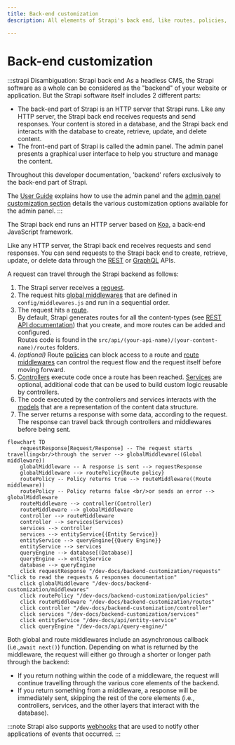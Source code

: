 ```yaml
---
title: Back-end customization
description: All elements of Strapi's back end, like routes, policies, middlewares, controllers, services, models, requests, responses, and webhooks, can be customized.

---
```


# Back-end customization

:::strapi Disambiguation: Strapi back end
As a headless CMS, the Strapi software as a whole can be considered as the "backend" of your website or application.
But the Strapi software itself includes 2 different parts:

- The back-end part of Strapi is an HTTP server that Strapi runs. Like any HTTP server, the Strapi back end receives requests and send responses. Your content is stored in a database, and the Strapi back end interacts with the database to create, retrieve, update, and delete content.
- The front-end part of Strapi is called the admin panel. The admin panel presents a graphical user interface to help you structure and manage the content.

Throughout this developer documentation, 'backend' refers exclusively to the back-end part of Strapi.

The [User Guide](/user-docs/intro) explains how to use the admin panel and the [admin panel customization section](/dev-docs/admin-panel-customization) details the various customization options available for the admin panel.
:::

The Strapi back end runs an HTTP server based on [Koa](https://koajs.com/), a back-end JavaScript framework.

Like any HTTP server, the Strapi back end receives requests and send responses. You can send requests to the Strapi back end to create, retrieve, update, or delete data through the [REST](/dev-docs/api/rest) or [GraphQL](/dev-docs/api/graphql) APIs.

A request can travel through the Strapi backend as follows:

1. The Strapi server receives a [request](/dev-docs/backend-customization/requests-responses#requests).
2. The request hits [global middlewares](/dev-docs/backend-customization/middlewares) that are defined in `config/middlewares.js` and run in a sequential order.
3. The request hits a [route](/dev-docs/backend-customization/routes).<br/>By default, Strapi generates routes for all the content-types (see [REST API documentation](/dev-docs/api/rest)) that you create, and more routes can be added and configured.<br/>Routes code is found in the `src/api/(your-api-name)/(your-content-name)/routes` folders.
4. _(optional)_ Route [policies](/dev-docs/backend-customization/policies) can block access to a route and [route middlewares](/dev-docs/backend-customization/routes#middlewares) can control the request flow and the request itself before moving forward.
5. [Controllers](/dev-docs/backend-customization/controllers) execute code once a route has been reached. [Services](/dev-docs/backend-customization/services) are optional, additional code that can be used to build custom logic reusable by controllers.
6. The code executed by the controllers and services interacts with the [models](/dev-docs/backend-customization/models) that are a representation of the content data structure.
7. The server returns a response with some data, according to the request. The response can travel back through controllers and middlewares before being sent.

<!-- TODO: update this graph by adapting what Derrick shared to me -->
```mermaid
flowchart TD
    requestResponse[Request/Response] -- The request starts travelling<br/>through the server --> globalMiddleware((Global middleware))
    globalMiddleware -- A response is sent --> requestResponse
    globalMiddleware --> routePolicy{Route policy}
    routePolicy -- Policy returns true --> routeMiddleware((Route middleware)) 
    routePolicy -- Policy returns false <br/>or sends an error --> globalMiddleware
    routeMiddleware --> controller(Controller)
    routeMiddleware --> globalMiddleware
    controller --> routeMiddleware
    controller --> services(Services)
    services --> controller
    services --> entityService{{Entity Service}}
    entityService --> queryEngine{{Query Engine}}
    entityService --> services
    queryEngine --> database[(Database)]
    queryEngine --> entityService
    database --> queryEngine
    click requestResponse "/dev-docs/backend-customization/requests" "Click to read the requests & responses documentation"
    click globalMiddleware "/dev-docs/backend-customization/middlewares"
    click routePolicy "/dev-docs/backend-customization/policies"
    click routeMiddleware "/dev-docs/backend-customization/routes"
    click controller "/dev-docs/backend-customization/controller"
    click services "/dev-docs/backend-customization/services"
    click entityService "/dev-docs/api/entity-service"
    click queryEngine "/dev-docs/api/query-engine/"
```

Both global and route middlewares include an asynchronous callback (i.e.,`await next()`) function. Depending on what is returned by the middleware, the request will either go through a shorter or longer path through the backend:

* If you return nothing within the code of a middleware, the request will continue travelling through the various core elements of the backend.
* If you return something from a middleware, a response will be immediately sent, skipping the rest of the core elements (i.e., controllers, services, and the other layers that interact with the database).

:::note
Strapi also supports [webhooks](/dev-docs/backend-customization/webhooks) that are used to notify other applications of events that occurred.
:::
